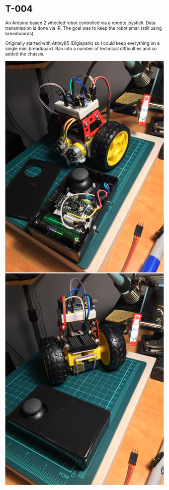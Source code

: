 # T-004 

An Arduino based 2 wheeled robot controlled via a remote joystick. Data transmission
is done via IR. The goal was to keep the robot small (still using breadboards).

Originally started with Attiny85 (Digispark) so I could keep everything on a single mini breadboard.
Ran into a number of technical difficulties and so added the chassis.

![Back](https://raw.githubusercontent.com/rpakdel/arduino-t004/master/1.jpeg)
![Front](https://raw.githubusercontent.com/rpakdel/arduino-t004/master/2.jpeg)
